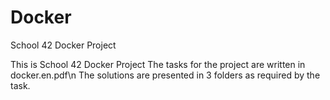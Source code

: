# Docker
School 42 Docker Project

This is School 42 Docker Project
The tasks for the project are written in docker.en.pdf\n
The solutions are presented in 3 folders as required by the task.
